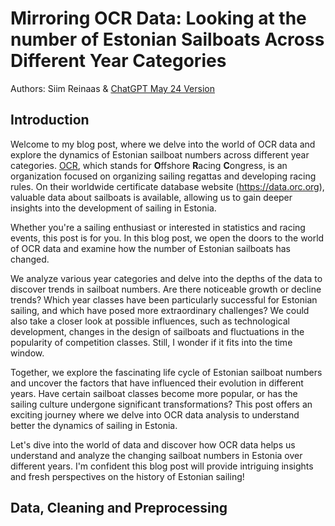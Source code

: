 # Mirroring OCR Data: Looking at the number of Estonian Sailboats Across Different Year Categories
Authors: Siim Reinaas & [ChatGPT May 24 Version](https://help.openai.com/en/articles/6825453-chatgpt-release-notes)

## Introduction
Welcome to my blog post, where we delve into the world of OCR data and explore the dynamics of Estonian sailboat numbers across different year categories. [OCR](https://orc.org/), which stands for **O**ffshore **R**acing **C**ongress, is an organization focused on organizing sailing regattas and developing racing rules. On their worldwide certificate database website (https://data.orc.org), valuable data about sailboats is available, allowing us to gain deeper insights into the development of sailing in Estonia.

Whether you're a sailing enthusiast or interested in statistics and racing events, this post is for you. In this blog post, we open the doors to the world of OCR data and examine how the number of Estonian sailboats has changed.

We analyze various year categories and delve into the depths of the data to discover trends in sailboat numbers. Are there noticeable growth or decline trends? Which year classes have been particularly successful for Estonian sailing, and which have posed more extraordinary challenges? We could also take a closer look at possible influences, such as technological development, changes in the design of sailboats and fluctuations in the popularity of competition classes. Still, I wonder if it fits into the time window.

Together, we explore the fascinating life cycle of Estonian sailboat numbers and uncover the factors that have influenced their evolution in different years. Have certain sailboat classes become more popular, or has the sailing culture undergone significant transformations? This post offers an exciting journey where we delve into OCR data analysis to understand better the dynamics of sailing in Estonia.

Let's dive into the world of data and discover how OCR data helps us understand and analyze the changing sailboat numbers in Estonia over different years. I'm confident this blog post will provide intriguing insights and fresh perspectives on the history of Estonian sailing!

## Data, Cleaning and Preprocessing
